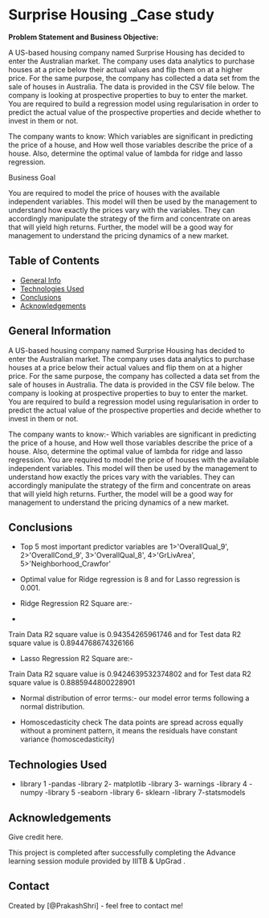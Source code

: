 # Surprise Housing _Case study
**Problem Statement and Business Objective:**

A US-based housing company named Surprise Housing has decided to enter the Australian market. The company uses data analytics to purchase houses at a price below their actual values and flip them on at a higher price. For the same purpose, the company has collected a data set from the sale of houses in Australia. The data is provided in the CSV file below.
The company is looking at prospective properties to buy to enter the market. You are required to build a regression model using regularisation in order to predict the actual value of the prospective properties and decide whether to invest in them or not.

The company wants to know:
Which variables are significant in predicting the price of a house, and
How well those variables describe the price of a house.
Also, determine the optimal value of lambda for ridge and lasso regression.

Business Goal

You are required to model the price of houses with the available independent variables. This model will then be used by the management to understand how exactly the prices vary with the variables. They can accordingly manipulate the strategy of the firm and concentrate on areas that will yield high returns. Further, the model will be a good way for management to understand the pricing dynamics of a new market.


## Table of Contents
* [General Info](#general-information)
* [Technologies Used](#technologies-used)
* [Conclusions](#conclusions)
* [Acknowledgements](#acknowledgements)

<!-- You can include any other section that is pertinent to your problem -->

## General Information

A US-based housing company named Surprise Housing has decided to enter the Australian market. The company uses data analytics to purchase houses at a price below their actual values and flip them on at a higher price. For the same purpose, the company has collected a data set from the sale of houses in Australia. The data is provided in the CSV file below.
The company is looking at prospective properties to buy to enter the market. You are required to build a regression model using regularisation in order to predict the actual value of the prospective properties and decide whether to invest in them or not.

The company wants to know:-
Which variables are significant in predicting the price of a house, and
How well those variables describe the price of a house.
Also, determine the optimal value of lambda for ridge and lasso regression.
You are required to model the price of houses with the available independent variables. This model will then be used by the management to understand how exactly the prices vary with the variables. They can accordingly manipulate the strategy of the firm and concentrate on areas that will yield high returns. Further, the model will be a good way for management to understand the pricing dynamics of a new market.
<!-- You don't have to answer all the questions - just the ones relevant to your project. -->

## Conclusions

- Top 5 most important predictor variables are 
1>'OverallQual_9',
2>'OverallCond_9',
3>'OverallQual_8',
4>'GrLivArea',
5>'Neighborhood_Crawfor'

- Optimal value for Ridge regression is 8 and for Lasso regression is 0.001.

- Ridge Regression R2 Square are:-
- 
Train Data R2 square value is 0.94354265961746 and for Test data R2 square value is 0.8944768674326166

- Lasso Regression R2 Square are:-

Train Data R2 square value is 0.9424639532374802 and for Test data R2 square value is 0.8885944800228901

- Normal distribution of error terms:-
our model error terms following a normal distribution.

- Homoscedasticity check
The data points are spread across equally without a prominent pattern, it means the residuals have constant variance (homoscedasticity)
<!-- You don't have to answer all the questions - just the ones relevant to your project. -->


## Technologies Used

- library 1 -pandas
-library 2- matplotlib
-library 3- warnings
-library 4 -numpy
-library 5 -seaborn
-library 6- sklearn
-library 7-statsmodels

<!-- As the libraries versions keep on changing, it is recommended to mention the version of library used in this project -->

## Acknowledgements
Give credit here.

This project is completed after successfully completing the Advance learning session module provided by IIITB & UpGrad .


## Contact
Created by [@PrakashShri] - feel free to contact me!


<!-- Optional -->
<!-- ## License -->
<!-- This project is open source and available under the [... License](). -->

<!-- You don't have to include all sections - just the one's relevant to your project -->
